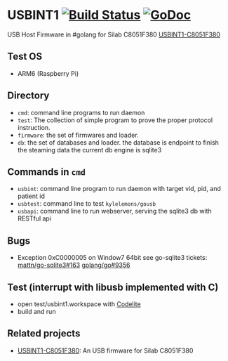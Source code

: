 # USBINT1 [![Build Status](https://travis-ci.org/nodtem66/USBINT1.svg)](https://travis-ci.org/nodtem66/USBINT1) [![GoDoc](http://godoc.org/github.com/nodtem66/USBINT1?status.png)](http://godoc.org/github.com/nodtem66/USBINT1)
USB Host Firmware in #golang for Silab C8051F380 [USBINT1-C8051F380](https://github.com/nodtem66/USBINT1-C8051F380)

## Test OS
* ARM6 (Raspberry Pi)

## Directory
* `cmd`:
  command line programs to run daemon
* `test`: 
  The collection of simple program to prove the proper protocol instruction.
* `firmware`:
  the set of firmwares and loader.
* `db`:
  the set of databases and loader. the database is endpoint to finish the steaming data
  the current db engine is sqlite3

## Commands in `cmd`
* `usbint`:
   command line program to run daemon with target vid, pid, and patient id
* `usbtest`:
   command line to test `kylelemons/gousb`
* `usbapi`:
   command line to run webserver, serving the sqlite3 db with RESTful api

## Bugs
*  Exception 0xC0000005 on Window7 64bit
   see go-sqlite3 tickets: [mattn/go-sqlite3#163](https://github.com/mattn/go-sqlite3/issues/163) [golang/go#9356](https://github.com/golang/go/issues/9356) 

## Test (interrupt with libusb implemented with C)
* open test/usbint1.workspace with [Codelite](http://codelite.org/) 
* build and run

## Related projects
* [USBINT1-C8051F380](https://github.com/nodtem66/USBINT1-C8051F380): An USB firmware for Silab C8051F380
